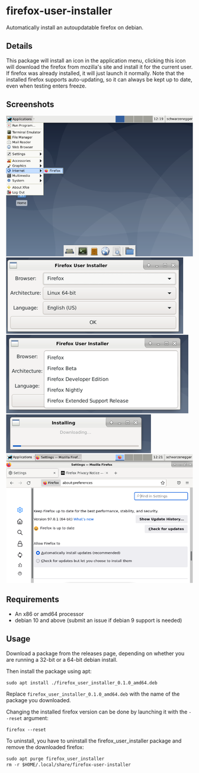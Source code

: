 # firefox-user-installer

Automatically install an autoupdatable firefox on debian.

## Details

This package will install an icon in the application menu, clicking this
icon will download the firefox from mozilla's site and install it for the current
user. If firefox was already installed, it will just launch it normally.
Note that the installed firefox supports auto-updating, so it can always be
kept up to date, even when testing enters freeze.

## Screenshots

![](doc/screen01.png)
![](doc/screen02.png)
![](doc/screen03.png)
![](doc/screen04.png)
![](doc/screen05.png)

## Requirements

- An x86 or amd64 processor
- debian 10 and above (submit an issue if debian 9 support is needed)

## Usage

Download a package from the releases page, depending on whether you are
running a 32-bit or a 64-bit debian install.

Then install the package using apt:

    sudo apt install ./firefox_user_installer_0.1.0_amd64.deb


Replace `firefox_user_installer_0.1.0_amd64.deb` with the name of the package
you downloaded.

Changing the installed firefox version can be done by launching it
with the `--reset` argument:

    firefox --reset

To uninstall, you have to uninstall the firefox_user_installer package and
remove the downloaded firefox:

    sudo apt purge firefox_user_installer
    rm -r $HOME/.local/share/firefox-user-installer


